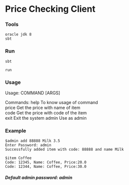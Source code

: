 # Price Checking Client

### Tools

```
oracle jdk 8
sbt
```

### Run

`sbt`

`run`

### Usage

Usage: COMMAND [ARGS]

Commands:
help    To know usage of command                
price   Get the price with name of item         
code    Get the price with code of the item     
exit    Exit the system
admin   Use as admin

### Example

```
$admin add 88888 Milk 3.5
Enter Password: admin
Successfully added item with code: 88888 and name Milk
```

```
$item Coffee
Code: 12345, Name: Coffee, Price:20.0
Code: 12344, Name: Coffee, Price:30.0
```

##### Default admin password: _admin_
